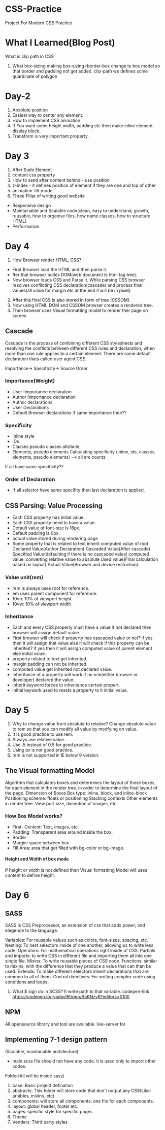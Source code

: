 # CSS-Practice

Project For Modern CSS Practice

# What I Learned(Blog Post)

What is clip path in CSS

1. What box-sizing
   making box-sizing=border-box change to box model so that border and padding not get added.
   clip-path
   we defines some quardinate of polygon

# Day-2

1. Absolute position
2. Easiest way to center any element.
3. How to implement CSS animation
4. If You want some height width, padding etc then make inline element display block.
5. Transform is very important property.

# Day 3

1. After Sudo Element
2. content css property
3. How to send after content behind - use position
4. z-index - it defines position of element if they are one and top of other
5. animation-fill-mode
6. Three Pillar of writing good website

- Responsive design
- Maintainable and Scalable code(clean, easy to understand, growth, reusable, how to organise files, how name classes, how to structure HTML)
- Performance

# Day 4

1. How Browser render HTML, CSS?

- First Browser load the HTML and then parse it.
- fter that browser builds DOM(web document is html tag tree).
- Now browser loads CSS and Parse it. While parsing CSS browser resolves conflicting CSS declaration(cascade) and process final values(all value for margin etc at the end it will be in pixel).

2. After this final CSS is also stored in form of tree (CSSOM).
3. Now using HTML DOM and CSSOM browser creates a rendered tree.
4. Then browser uses Visual formatting model to render ther page on screen.

## Cascade

Cascade is the process of combining different CSS stylesheets and resolving the conflicts between different CSS rules and declaration, when more than one rule applies to a certain element.
There are some default declaration thats called user agent CSS.

Importance-> Specificity-> Source Order

### Importance(Weight)

- User !importance declaration
- Author !importance declaration
- Author declarations
- User Declarations
- Default Browser declarations
  If same importance then??

### Specificity

- Inline style
- IDs
- Classes pseudo classes attribute
- Elements, pseudo elements
  Calculating specificity (inline, ids, classes, elements, pseudo elements) --> all are counts

If all have same specificity??

### Order of Declaration

- If all selector have same specifity then last declaration is applied.

## CSS Parsing: Value Processing

- Each CSS property has initial value.
- Each CSS property need to have a value.
- Default value of font-size is 16px.
- Default padding is 0px.
- actual value stored during rendering page
- Some property that is related to text inherit computed value of root
  Declared Value(Author Declaration)
  Cascaded Value(After cascade)
  Specified Value(defaulting if there is no cascaded value)
  computed value: converting relative value to absolute
  Used value(Final calculation based on layout)
  Actual Value(Browser and device restriction)

### Value unit(rem)

- rem is always uses root for reference.
- em uses parent component for reference.
- 10vh: 10% of viewport height
- 10vw: 10% of viewport width

### Inheritance

- Each and every CSS property must have a value if not declared then browser will assign default value.
- First browser will check if property has cascaded value or not? if yes then it will assign that value else it will check if this property can be inherited? if yes then it will assign computed value of parent element else initial value.
- property related to text get inherited.
- margin padding can not be inherited.
- computed value get inherited not declared value.
- Inheritance of a property will work if no one(either browser or developer) declared the value.
- inherit keyword forces to inheritence certain propert.
- initial keywork used to resets a property to it initial value.

# Day 5

1. Why to change value from absolute to relative?
   Change absolute value to rem so that you can modify all value by modfying on value.
2. It is good practice to use rem.
3. Always use relative value.
4. Use .5 instead of 0.5 for good practice.
5. Using px is not good practice.
6. rem is not supported in IE below 9 version.

## The Visual formatting Model

Algorithm that calculates boxes and determines the layout of these boxes, for each element in the render tree, in order to determine the final layout of the page.
Dimension of Boxes 
Box type: inline, block, and inline-block
Positioning scheme: floats or positioning
Stacking contexts
Other elements in render tree.
View port size, dimention of images, etc.

### How Box Model works?
- First- Content: Text, images, etc.
- Padding: Transparent area around inside the box.
- Border
- Margin: space between box
- Fill Area: area that get filled with bg-color or bg-image.
#### Height and Width of box mode
If height or width is not defined then Visual formatting Model will uses content to define height. 


# Day 6

## SASS
SASS is  CSS Preprocessor, an extension of css that adds power, and elegence to the language.

Variables: For reusable values such as colors, font-sizes, spacing, etc.
Nesting: To nest selectors inside of one another, allowing us to write less code.
Operators: For mathematical operations right inside of CSS.
Partials and imports: to write CSS in different file and importing them all into one single file.
Mixins: To write reusable pieces of CSS code.
Functions: similar to mixins, with the difference that they produce a value that can than be used.
Extends: To make different selectors inherit declarations that are common to all of them.
Control directives: For writing complex code using conditions and loops.

1. What $ sign do in SCSS?
It write path to that variable.
codepen-link https://codepen.io/ryadav96/pen/BaKNzvR?editors=0100

## NPM 
All opensource library and tool are available. 
live-server for 

## Implementing 7-1 design pattern
(Scalable, maintanable architecture)
- main.scss file should not have any code. It is used only to import other codes.

Folder(All will be inside sass)
1. base: Basic project defination
2. abstracts: This folder will store code that don't output any CSS(Like: ariables, mixins..etc).
3. components: will store all components. one file for each components.
4. layout: global header, footer etc.
5. pages: specific style for specific pages.
6. Theme
7. Venders: Third party styles
